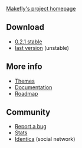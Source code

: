 [Makefly's project homepage](http://makefly.e-mergence.org/)

## Download

  * [0.2.1 stable](${BLOG_URL}/makefly_0.2.1.zip)
  * [last version](https://github.com/blankoworld/makefly/archive/master.zip) (unstable)

## More info

  * [Themes](http://makefly.e-mergence.org/themes/index.html)
  * [Documentation](http://makefly.e-mergence.org/documentation.html)
  * [Roadmap](http://forge.e-mergence.org/projects/makefly/roadmap)

## Community

  * [Report a bug](https://github.com/blankoworld/makefly/issues)
  * [Stats](http://www.ohloh.net/p/makefly)
  * [Identica](http://identi.ca/group/makefly) (social network)
